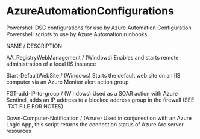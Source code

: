 # AzureAutomationConfigurations
Powershell DSC configurations for use by Azure Automation Configuration
Powershell scripts to use by Azure Automation runbooks

NAME / DESCRIPTION

AA_RegistryWebManagement / (Windows) Enables and starts remote administration of a local IIS instance

Start-DefaultWebSite / (Windows) Starts the default web site on an IIS computer via an Azure Monitor alert action group

FGT-add-IP-to-group / (Windows) Used as a SOAR action with Azure Sentinel, adds an IP address to a blocked address group in the firewall (SEE .TXT FILE FOR NOTES)

Down-Computer-Notification / (Azure) Used in conjunection with an Azure Logic App, this script returns the connection status of Azure Arc server resources
